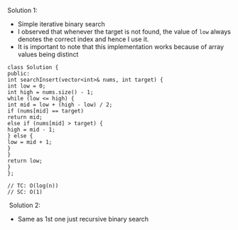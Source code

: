 Solution 1:
​
- Simple iterative binary search
- I observed that whenever the target is not found, the value of `low` always denotes the correct index and hence I use it.
- It is important to note that this implementation works because of array values being distinct
​
```
class Solution {
public:
int searchInsert(vector<int>& nums, int target) {
int low = 0;
int high = nums.size() - 1;
while (low <= high) {
int mid = low + (high - low) / 2;
if (nums[mid] == target)
return mid;
else if (nums[mid] > target) {
high = mid - 1;
} else {
low = mid + 1;
}
}
return low;
}
};
​
// TC: O(log(n))
// SC: O(1)
```
​
Solution 2:
​
- Same as 1st one just recursive binary search
​